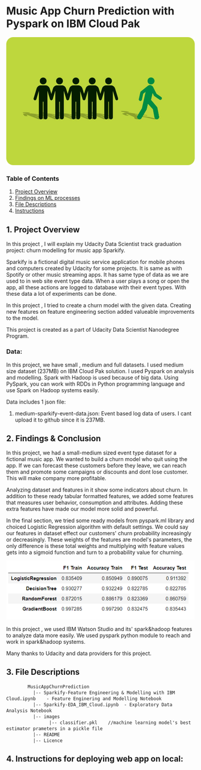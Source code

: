 # Music App Churn Prediction with Pyspark on IBM Cloud Pak

![](images/customer-churn.jpg )
### Table of Contents

1. [Project Overview](#ProjectOverview)
2. [Findings on ML processes](#FindingsonMLprocesses)
3. [File Descriptions](#FileDescriptions)
4. [Instructions](#Instructions)
                          

<a name="ProjectOverview"></a>
## 1. Project Overview
In this project , I will explain my Udacity Data Scientist track graduation project: churn modelling for music app Sparkify. 

Sparkify is a fictional digital music service application for mobile phones and computers created by Udacity for some projects. It is same as with Spotify or other music streaming apps. It has same type of data as we are used to in web site event type data. When a user plays a song or open the app, all these actions are logged to database with their event types. With these data a lot of experiments can be done.

In this project , I tried to create a churn model with the given data. Creating new features on feature engineering section added valueable improvements to the model.

This project is created as a part of Udacity Data Scientist Nanodegree Program.

### Data:
In this project, we have small , medium and full datasets. I used medium size dataset (237MB) on IBM Cloud Pak solution. I used Pyspark on analysis and modelling. Spark with Hadoop is used because of big data. Using PySpark, you can work with RDDs in Python programming language and use Spark on Hadoop systems easily.

Data includes 1 json file:

1. medium-sparkify-event-data.json: Event based log data of users. I cant upload it to github since it is 237MB.


<a name="FindingsonMLprocesses"></a>
## 2. Findings & Conclusion


In this project, we had a small-medium sized event type dataset for a fictional music app. We wanted to build a churn model who quit using the app. If we can forecast these customers before they leave, we can reach them and promote some campaigns or discounts and dont lose customer. This will make company more profitable. 

Analyzing dataset and features in it show some indicators about churn. In addition to these ready tabular formatted features, we added some features that measures user behavior, consumption and attributes. Adding these extra features have made our model more solid and powerful.

In the final section, we tried some ready models from pyspark.ml library and choiced Logistic Regression algorithm with default settings. We could say our features in dataset effect our customers' churn probability increasingly or decreasingly. These weights of the features are model's parameters, the only difference is these total weights and multiplying with feature values gets into a sigmoid function and turn to a probability value for churning.

![](images/comparison.png )

In this project , we used IBM Watson Studio and its' spark&hadoop features to analyze data more easily. We used pyspark python module to reach and work in spark&hadoop systems.

Many thanks to Udacity and data providers for this project. 


<a name="FileDescriptions"></a>
## 3. File Descriptions
~~~~~~~
        MusicAppChurnPrediction
          |-- Sparkify-Feature Engineering & Modelling with IBM Cloud.ipynb    - Feature Enginering and Modelling Notebook                      
          |-- Sparkify-EDA_IBM_Cloud.ipynb  - Exploratory Data Analysis Notebook 
          |-- images
                |-- classifier.pkl    //machine learning model's best estimator prameters in a pickle file
          |-- README
          |-- Licence
~~~~~~~


<a name="Instructions"></a>
## 4. Instructions for deploying web app on local:

